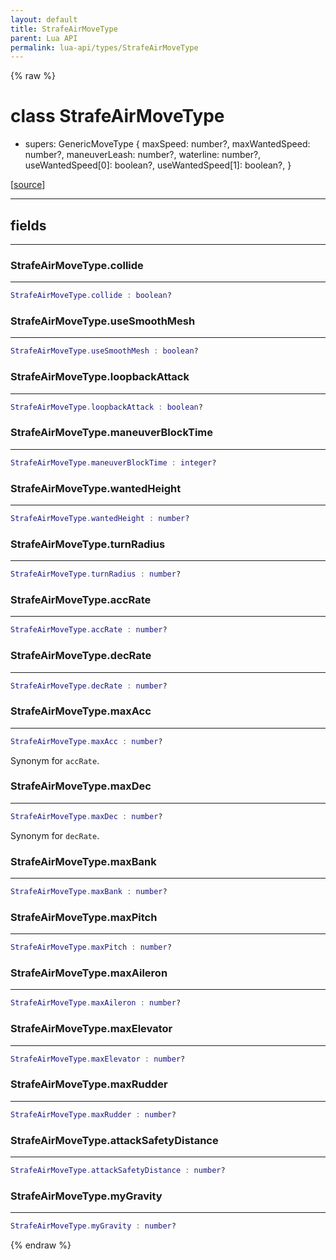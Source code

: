 ```yaml
---
layout: default
title: StrafeAirMoveType
parent: Lua API
permalink: lua-api/types/StrafeAirMoveType
---
```


{% raw %}

# class StrafeAirMoveType


- supers: GenericMoveType {
    maxSpeed: number?,
    maxWantedSpeed: number?,
    maneuverLeash: number?,
    waterline: number?,
    useWantedSpeed[0]: boolean?,
    useWantedSpeed[1]: boolean?,
}




[<a href="https://github.com/rhys-vdw/RecoilEngine/blob/39a0440f8b3d03a340a3db9cfeb2e589c3e7d595/rts/Lua/LuaSyncedMoveCtrl.cpp#L835-L854" target="_blank">source</a>]







---



## fields
---

### StrafeAirMoveType.collide
---
```lua
StrafeAirMoveType.collide : boolean?
```










### StrafeAirMoveType.useSmoothMesh
---
```lua
StrafeAirMoveType.useSmoothMesh : boolean?
```










### StrafeAirMoveType.loopbackAttack
---
```lua
StrafeAirMoveType.loopbackAttack : boolean?
```










### StrafeAirMoveType.maneuverBlockTime
---
```lua
StrafeAirMoveType.maneuverBlockTime : integer?
```










### StrafeAirMoveType.wantedHeight
---
```lua
StrafeAirMoveType.wantedHeight : number?
```










### StrafeAirMoveType.turnRadius
---
```lua
StrafeAirMoveType.turnRadius : number?
```










### StrafeAirMoveType.accRate
---
```lua
StrafeAirMoveType.accRate : number?
```










### StrafeAirMoveType.decRate
---
```lua
StrafeAirMoveType.decRate : number?
```










### StrafeAirMoveType.maxAcc
---
```lua
StrafeAirMoveType.maxAcc : number?
```



Synonym for `accRate`.








### StrafeAirMoveType.maxDec
---
```lua
StrafeAirMoveType.maxDec : number?
```



Synonym for `decRate`.








### StrafeAirMoveType.maxBank
---
```lua
StrafeAirMoveType.maxBank : number?
```










### StrafeAirMoveType.maxPitch
---
```lua
StrafeAirMoveType.maxPitch : number?
```










### StrafeAirMoveType.maxAileron
---
```lua
StrafeAirMoveType.maxAileron : number?
```










### StrafeAirMoveType.maxElevator
---
```lua
StrafeAirMoveType.maxElevator : number?
```










### StrafeAirMoveType.maxRudder
---
```lua
StrafeAirMoveType.maxRudder : number?
```










### StrafeAirMoveType.attackSafetyDistance
---
```lua
StrafeAirMoveType.attackSafetyDistance : number?
```










### StrafeAirMoveType.myGravity
---
```lua
StrafeAirMoveType.myGravity : number?
```












{% endraw %}
